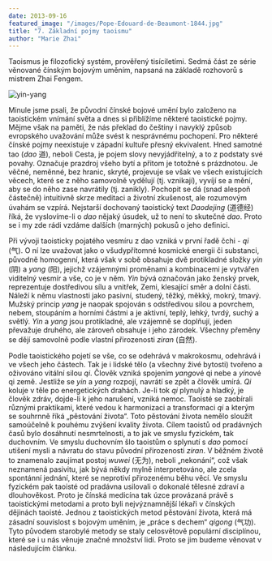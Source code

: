 ```yaml
---
date: 2013-09-16
featured_image: "/images/Pope-Edouard-de-Beaumont-1844.jpg"
title: "7. Základní pojmy taoismu"
author: "Marie Zhai"
---
```

Taoismus je filozofický systém, prověřený tisíciletími. Sedmá část ze série věnované čínským bojovým uměním, napsaná na základě rozhovorů s mistrem Zhai Fengem.
<!--more-->

![yin-yang](/images/wushu-7-yinyang.jpg#center)

Minule jsme psali, že původní čínské bojové umění bylo založeno na taoistickém vnímání světa a dnes si přiblížíme některé taoistické pojmy. Mějme však na paměti, že nás překlad do češtiny i navyklý způsob evropského uvažování může svést k nesprávnému pochopení. Pro některé čínské pojmy neexistuje v západní kultuře přesný ekvivalent. Hned samotné tao (*dao* 道), neboli Cesta, je pojem slovy nevyjádřitelný, a to z podstaty své povahy. Označuje prazdroj všeho bytí a přitom je totožné s prázdnotou. Je věčné, neměnné, bez hranic, skryté, projevuje se však ve všech existujících věcech, které se z něho samovolně vydělují (tj. vznikají), vyvíjí se a mění, aby se do něho zase navrátily (tj. zanikly). Pochopit se dá (snad alespoň částečně) intuitivně skrze meditaci a životní zkušenost, ale rozumovým úvahám se vzpírá. Nejstarší dochovaný taoistický text *Daodejing* (道德经) říká, že vyslovíme-li o *dao* nějaký úsudek, už to není to skutečné *dao*. Proto se i my zde rádi vzdáme dalších (marných) pokusů o jeho definici.

Při vývoji taoisticky pojatého vesmíru z dao vzniká v první řadě čchi - *qi* (气). O ní lze uvažovat jako o všudypřítomné kosmické energii či substanci, původně homogenní, která však v sobě obsahuje dvě protikladné složky *yin* (阴) a *yang* (阳), jejichž vzájemnými proměnami a kombinacemi je vytvářen viditelný vesmír a vše, co je v něm. *Yin* bývá označován jako ženský prvek, reprezentuje dostředivou sílu a vnitřek, Zemi, klesající směr a dolní části. Náleží k němu vlastnosti jako pasivní, studený, těžký, měkký, mokrý, tmavý. Mužský princip *yang* je naopak spojován s odstředivou silou a povrchem, nebem, stoupáním a horními částmi a je aktivní, teplý, lehký, tvrdý, suchý a světlý. *Yin* a *yang* jsou protikladné, ale vzájemně se doplňují, jeden převažuje druhého, ale zároveň obsahuje i jeho zárodek. Všechny přeměny se dějí samovolně podle vlastní přirozenosti *ziran* (自然).

Podle taoistického pojetí se vše, co se odehrává v makrokosmu, odehrává i ve všech jeho částech. Tak je i lidské tělo (a všechny živé bytosti) tvořeno a oživováno vitální silou *qi*. Člověk vzniká spojením *yang*ové qi nebe a *yin*ové qi země. Jestliže se *yin* a *yang* rozpojí, navrátí se zpět a člověk umírá. *Qi* koluje v těle po energetických drahách. Je-li tok *qi* plynulý a hladký, je člověk zdráv, dojde-li k jeho narušení, vzniká nemoc. Taoisté se zaobírali různými praktikami, které vedou k harmonizaci a transformaci *qi* a kterým se souhrnně říká „pěstování života“. Toto pěstování života nemělo sloužit samoúčelně k pouhému zvýšení kvality života. Cílem taoistů od pradávných časů bylo dosáhnutí nesmrtelnosti, a to jak ve smyslu fyzickém, tak duchovním. Ve smyslu duchovním šlo taoistům o splynutí s *dao* pomocí utišení mysli a návratu do stavu původní přirozenosti *ziran*. V běžném životě to znamenalo zaujímat postoj *wuwei* (无为), neboli „nekonání“, což však neznamená pasivitu, jak bývá někdy mylně interpretováno, ale zcela spontánní jednání, které se neprotiví přirozenému běhu věcí. Ve smyslu fyzickém pak taoisté od pradávna usilovali o dokonalé tělesné zdraví a dlouhověkost. Proto je čínská medicína tak úzce provázaná právě s taoistickými metodami a proto byli nejvýznamnější lékaři v čínských dějinách taoisté. Jednou z taoistických metod pěstování života, která má zásadní souvislost s bojovým uměním, je „práce s dechem“ *qigong* (气功). Tyto původem starobylé metody se staly celosvětově populární disciplínou, které se i u nás věnuje značné množství lidí. Proto se jim budeme věnovat v následujícím článku.
